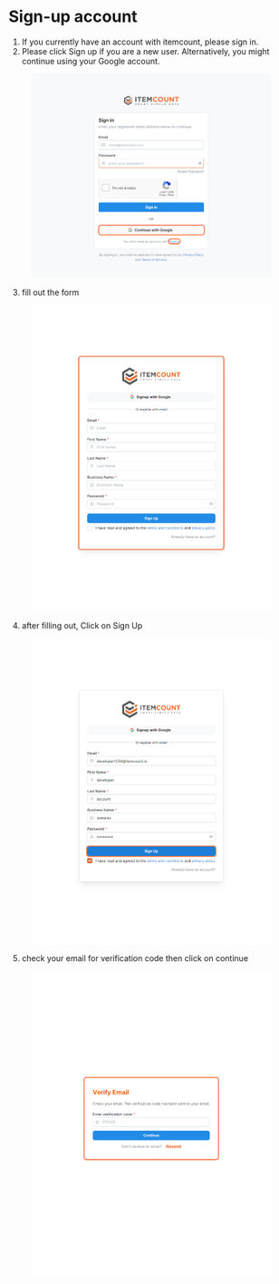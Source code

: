 # Sign-up account

1. If you currently have an account with itemcount, please sign in.
2. Please click Sign up if you are a new user. Alternatively, you might continue using your Google account.

<figure><img src="../.gitbook/assets/2.Please click Sign up if you are a new user. Alternatively, you might continue using your Google account..png" alt="" width="563"><figcaption></figcaption></figure>

3. fill out the form

<figure><img src="../.gitbook/assets/3.fill out the form.png" alt="" width="563"><figcaption></figcaption></figure>

4. after filling out, Click on Sign Up

<figure><img src="../.gitbook/assets/4.after filling out, Click on Sign Up.png" alt="" width="563"><figcaption></figcaption></figure>

5. check your email for verification code then click on continue

<figure><img src="../.gitbook/assets/5.check your email for verification code then click on continue.png" alt="" width="563"><figcaption></figcaption></figure>
